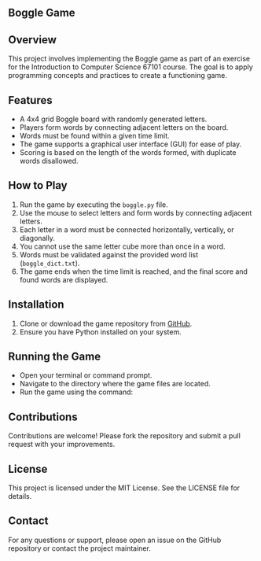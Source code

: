 ## Boggle Game

## Overview
This project involves implementing the Boggle game as part of an exercise for the Introduction to Computer Science 67101 course. The goal is to apply programming concepts and practices to create a functioning game.

## Features
- A 4x4 grid Boggle board with randomly generated letters.
- Players form words by connecting adjacent letters on the board.
- Words must be found within a given time limit.
- The game supports a graphical user interface (GUI) for ease of play.
- Scoring is based on the length of the words formed, with duplicate words disallowed.

## How to Play
1. Run the game by executing the `boggle.py` file.
2. Use the mouse to select letters and form words by connecting adjacent letters.
3. Each letter in a word must be connected horizontally, vertically, or diagonally.
4. You cannot use the same letter cube more than once in a word.
5. Words must be validated against the provided word list (`boggle_dict.txt`).
6. The game ends when the time limit is reached, and the final score and found words are displayed.

## Installation
1. Clone or download the game repository from [GitHub](https://github.com/jamilbar/Boggle-Game).
2. Ensure you have Python installed on your system.

## Running the Game
- Open your terminal or command prompt.
- Navigate to the directory where the game files are located.
- Run the game using the command:

## Contributions
Contributions are welcome! Please fork the repository and submit a pull request with your improvements.

## License
This project is licensed under the MIT License. See the LICENSE file for details.

## Contact
For any questions or support, please open an issue on the GitHub repository or contact the project maintainer.
